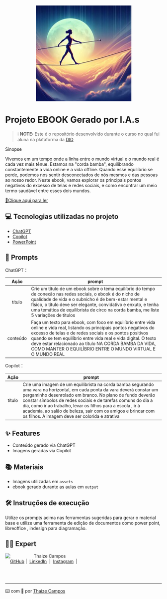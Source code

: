 <p align="center">
<a href="https://dio.me/"><img src="assets/capared.jpg" alt="Na Corda Bamba"></a>
</p>

# Projeto EBOOK Gerado por I.A.s


 > ℹ️ **NOTE:** Este é o repositório desenvolvido durante o curso no qual fui aluna na plataforma da [DIO](https://dio.me)

Sinopse

Vivemos em um tempo onde a linha entre o mundo virtual e o mundo real é cada vez mais tênue. Estamos na "corda bamba",
equilibrando constantemente a vida online e a vida offline.
Quando esse equilíbrio se perde, podemos nos sentir desconectados de nós mesmos e das pessoas ao nosso redor.
Neste ebook, vamos explorar os principais pontos negativos do excesso de telas e redes sociais, e como encontrar um meio termo saudável entre esses dois mundos.

<a href="output/Ebook - Na Corda Bamba da Vida.pdf" title="View PDF now"> 📕Clique aqui para ler</a>

## 💻 Tecnologias utilizadas no projeto

- [ChatGPT](https://chat.openai.com/) 
- [Copilot](https://copilot.microsoft.com/onboarding)
- [PowerPoint](https://www.microsoft.com/en/microsoft-365/powerpoint)

## 🧠 Prompts


ChatGPT：

|   Ação   | prompt                                                                                                                                                                                                                                                                         |
| :------: | ------------------------------------------------------------------------------------------------------------------------------------------------------------------------------------------------------------------------------------------------------------------------------ |
|  título  | Crie um título de um ebook sobre o tema equilíbrio do tempo de conexão nas redes sociais, o ebook é do nicho de qualidade de vida e o subnicho é de bem-estar mental e físico, o título deve ser elegante, convidativo e enxuto, e tenha uma temática de equilibrista de circo na corda bamba, me liste 5 variações de títulos                                                        |
| conteúdo | Faça um texto para ebook, com foco em equilíbrio entre vida online e vida real, listando os principais pontos negativos do excesso de telas e de redes sociais e os pontos positivos quando se tem equilíbrio entre vida real e vida digital. O texto deve estar relacionado ao título NA CORDA BAMBA DA VIDA, COMO MANTER O EQUILÍBRIO ENTRE O MUNDO VIRTUAL E O MUNDO REAL |


Copilot：

|  Ação  | prompt                                                                                 |
| :----: | -------------------------------------------------------------------------------------- |
| título | Crie uma imagem de um equilibrista na corda bamba segurando uma vara na horizontal, em cada ponta da vara deverá constar um pergaminho desenrolado em branco. No plano de fundo deverão constar símbolos de redes sociais e de tarefas comuns do dia a dia, como ir ao trabalho, levar os filhos para a escola , ir à academia, ao salão de beleza, sair com os amigos e brincar com os filhos. A imagem deve ser colorida e atrativa |

## ✨ Features

- Conteúdo gerado via ChatGPT
- Imagens geradas via Copilot

## 📚 Materiais

- Imagens utilizadas em `assets`
- ebook gerado durante as aulas em `output`

## 🛠️ Instruções de execução

Utilize os prompts acima nas ferramentas sugeridas para gerar o material base e utilize uma ferramenta de edição de documentos como power point, libreoffice , indesign para diagramação.

## 👨‍💻 Expert

<p>
    <img 
      align=left 
      margin=10 
      width=80 
      src="https://avatars.githubusercontent.com/u/189490122?v=4"
    />
    <p>&nbsp&nbsp&nbspThaize Campos<br>
    &nbsp&nbsp&nbsp
    <a href="https://github.com/Thaizebmc/">
    GitHub</a>&nbsp;|&nbsp;
    <a href="www.linkedin.com/in/
Thaize">LinkedIn</a>
&nbsp;|&nbsp;
    <a href="https://www.instagram.com/camposthaize/">
    Instagram</a>
&nbsp;|&nbsp;</p>
</p>
<br/><br/>
<p>

---

⌨️ com 💜 por [Thaize Campos](https://github.com/Thaizebmc/)
